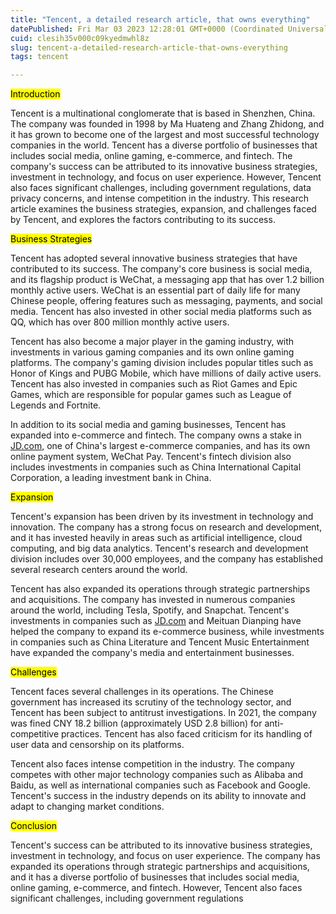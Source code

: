```yaml
---
title: "Tencent, a detailed research article, that owns everything"
datePublished: Fri Mar 03 2023 12:28:01 GMT+0000 (Coordinated Universal Time)
cuid: clesih35v000c09kyedmwhl8z
slug: tencent-a-detailed-research-article-that-owns-everything
tags: tencent

---
```


<mark>Introduction</mark>

Tencent is a multinational conglomerate that is based in Shenzhen, China. The company was founded in 1998 by Ma Huateng and Zhang Zhidong, and it has grown to become one of the largest and most successful technology companies in the world. Tencent has a diverse portfolio of businesses that includes social media, online gaming, e-commerce, and fintech. The company's success can be attributed to its innovative business strategies, investment in technology, and focus on user experience. However, Tencent also faces significant challenges, including government regulations, data privacy concerns, and intense competition in the industry. This research article examines the business strategies, expansion, and challenges faced by Tencent, and explores the factors contributing to its success.

<mark>Business Strategies</mark>

Tencent has adopted several innovative business strategies that have contributed to its success. The company's core business is social media, and its flagship product is WeChat, a messaging app that has over 1.2 billion monthly active users. WeChat is an essential part of daily life for many Chinese people, offering features such as messaging, payments, and social media. Tencent has also invested in other social media platforms such as QQ, which has over 800 million monthly active users.

Tencent has also become a major player in the gaming industry, with investments in various gaming companies and its own online gaming platforms. The company's gaming division includes popular titles such as Honor of Kings and PUBG Mobile, which have millions of daily active users. Tencent has also invested in companies such as Riot Games and Epic Games, which are responsible for popular games such as League of Legends and Fortnite.

In addition to its social media and gaming businesses, Tencent has expanded into e-commerce and fintech. The company owns a stake in [JD.com](http://JD.com), one of China's largest e-commerce companies, and has its own online payment system, WeChat Pay. Tencent's fintech division also includes investments in companies such as China International Capital Corporation, a leading investment bank in China.

<mark>Expansion</mark>

Tencent's expansion has been driven by its investment in technology and innovation. The company has a strong focus on research and development, and it has invested heavily in areas such as artificial intelligence, cloud computing, and big data analytics. Tencent's research and development division includes over 30,000 employees, and the company has established several research centers around the world.

Tencent has also expanded its operations through strategic partnerships and acquisitions. The company has invested in numerous companies around the world, including Tesla, Spotify, and Snapchat. Tencent's investments in companies such as [JD.com](http://JD.com) and Meituan Dianping have helped the company to expand its e-commerce business, while investments in companies such as China Literature and Tencent Music Entertainment have expanded the company's media and entertainment businesses.

<mark>Challenges</mark>

Tencent faces several challenges in its operations. The Chinese government has increased its scrutiny of the technology sector, and Tencent has been subject to antitrust investigations. In 2021, the company was fined CNY 18.2 billion (approximately USD 2.8 billion) for anti-competitive practices. Tencent has also faced criticism for its handling of user data and censorship on its platforms.

Tencent also faces intense competition in the industry. The company competes with other major technology companies such as Alibaba and Baidu, as well as international companies such as Facebook and Google. Tencent's success in the industry depends on its ability to innovate and adapt to changing market conditions.

<mark>Conclusion</mark>

Tencent's success can be attributed to its innovative business strategies, investment in technology, and focus on user experience. The company has expanded its operations through strategic partnerships and acquisitions, and it has a diverse portfolio of businesses that includes social media, online gaming, e-commerce, and fintech. However, Tencent also faces significant challenges, including government regulations